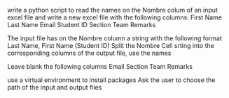 write a python script to read the names on the Nombre colum of an input excel file and write a new excel file with the following columns:
First Name
Last Name
Email
Student ID
Section
Team
Remarks

The input file has on the Nombre column a string with the following format Last Name, First Name (Student ID)
Split the Nombre Cell srting into the corresponding columns of the output file, use the names

Leave blank the following columns
Email
Section
Team
Remarks

use a virtual environment to install packages
Ask the user to choose the path of the input and output files
